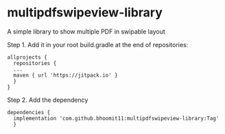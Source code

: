 # multipdfswipeview-library
A simple library to show multiple PDF in swipable layout

Step 1. Add it in your root build.gradle at the end of repositories:

    allprojects {
      repositories {
      ...
      maven { url 'https://jitpack.io' }
      }
    }
    
Step 2. Add the dependency
  
    dependencies {
      implementation 'com.github.bhoomit11:multipdfswipeview-library:Tag'
	  } 
